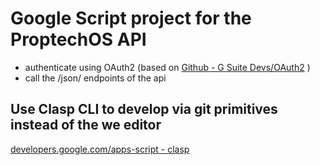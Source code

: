 # Google Script project for the ProptechOS API

* authenticate using OAuth2 (based on [Github - G Suite Devs/OAuth2](https://github.com/gsuitedevs/apps-script-oauth2) )
* call the /json/ endpoints of the api



## Use Clasp CLI to develop via git primitives instead of the we editor
[developers.google.com/apps-script - clasp](https://developers.google.com/apps-script/guides/clasp)
